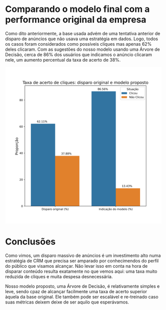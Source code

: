 # Comparando o modelo final com a performance original da empresa

Como dito anteriormente, a base usada advém de uma tentativa anterior de disparo de anúncios que não usava uma estratégia em dados. Logo, todos os casos foram considerados como possíveis cliques mas apenas 62% deles clicaram. Com as sugestões do nosso modelo usando uma Árvore de Decisão, cerca de 86% dos usuários que indicamos o anúncio clicaram nele, um aumento percentual da taxa de acerto de 38%.

![barras_desempenho](../../outputs/result_modelo.png)


# Conclusões

Como vimos, um disparo massivo de anúncios é um investimento alto numa estratégia de CRM que precisa ser amparado por conhecimendos do perfil do público que visamos alcançar. Não levar isso em conta na hora de disparar conteúdo resulta exatamente no que vemos aqui: uma taxa muito reduzida de cliques e muita despesa desnecessária.

Nosso modelo proposto, uma Árvore de Decisão, é relativamente simples e leve, sendo cpaz de alcançar facilmente uma taxa de acerto superior àquela da base original. Ele também pode ser escalável e re-treinado caso suas métricas deixem deixe de ser aquilo que esperávamos.